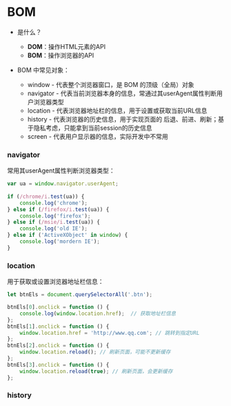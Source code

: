 # BOM

* 是什么？
  * **DOM**：操作HTML元素的API
  * **BOM**：操作浏览器的API

* BOM 中常见对象：
  * window - 代表整个浏览器窗口，是 BOM 的顶级（全局）对象
  * navigator - 代表当前浏览器本身的信息，常通过其userAgent属性判断用户浏览器类型
  * location - 代表浏览器地址栏的信息，用于设置或获取当前URL信息
  * history - 代表浏览器的历史信息，用于实现页面的 后退、前进、刷新；基于隐私考虑，只能拿到当前session的历史信息
  * screen - 代表用户显示器的信息，实际开发中不常用



### navigator

常用其userAgent属性判断浏览器类型：

```js
var ua = window.navigator.userAgent;
	
if (/chrome/i.test(ua)) {
    console.log('chrome');
} else if (/firefox/i.test(ua)) {
    console.log('firefox');
} else if (/msie/i.test(ua)) {
    console.log('old IE');
} else if ('ActiveXObject' in window) {
    console.log('mordern IE');
}
```



### location

用于获取或设置浏览器地址栏信息：

```js
let btnEls = document.querySelectorAll('.btn');

btnEls[0].onclick = function () {
    console.log(window.location.href);	// 获取地址栏信息
};
btnEls[1].onclick = function () {
    window.location.href = 'http://www.qq.com';	// 跳转到指定URL
};
btnEls[2].onclick = function () {
    window.location.reload(); // 刷新页面，可能不更新缓存
};
btnEls[3].onclick = function () {
    window.location.reload(true); // 刷新页面，会更新缓存
};
```



### history

